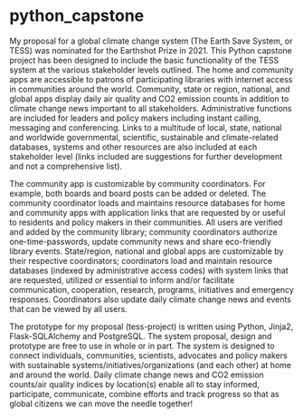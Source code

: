 # python_capstone
My proposal for a global climate change system (The Earth Save System, or TESS) was nominated for the Earthshot Prize in 2021. This Python capstone project has been designed to include the basic functionality of the TESS system at the various stakeholder levels outlined. The home and community apps are accessible to patrons of participating libraries with internet access in communities around the world. Community, state or region, national, and global apps display daily air quality and CO2 emission counts in addition to climate change news important to all stakeholders. Administrative functions are included for leaders and policy makers including instant calling,  messaging and conferencing. Links to a multitude of local, state, national and worldwide governmental, scientific, sustainable and climate-related databases, systems and other resources are also included at each stakeholder level (links included are suggestions for further development and not a comprehensive list).

The community app is customizable by community coordinators. For example, both boards and board posts can be added or deleted. The community coordinator loads and maintains resource databases for home and community apps with application links that are requested by or useful to residents and policy makers in their communities. All users are verified and added by the community library; community coordinators authorize one-time-passwords, update community news and share eco-friendly library events. State/region, national and global apps are customizable by their respective coordinators; coordinators load and maintain resource databases (indexed by administrative access codes) with system links that are requested, utilized or essential to inform and/or facilitate communication, cooperation, research, programs, initiatives and emergency responses. Coordinators also update daily climate change news and events that can be viewed by all users.

The prototype for my proposal (tess-project) is written using Python, Jinja2, Flask-SQLAlchemy and PostgreSQL. The system proposal, design and prototype are free to use in whole or in part. The system is designed to connect individuals, communities, scientists, advocates and policy makers with sustainable systems/initiatives/organizations (and each other) at home and around the world. Daily climate change news and CO2 emission counts/air quality indices by location(s) enable all to stay informed, participate, communicate, combine efforts and track progress so that as global citizens we can move the needle together!
